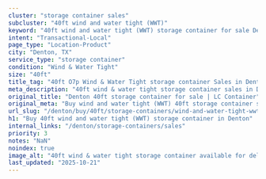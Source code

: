 ```yaml
---
cluster: "storage container sales"
subcluster: "40ft wind and water tight (WWT)"
keyword: "40ft wind and water tight (WWT) storage container for sale Denton, TX"
intent: "Transactional-Local"
page_type: "Location-Product"
city: "Denton, TX"
service_type: "storage container"
condition: "Wind & Water Tight"
size: "40ft"
title_tag: "40ft O7p Wind & Water Tight storage container Sales in Denton | LC Container"
meta_description: "40ft wind & water tight storage container sales in Denton. Fast delivery, competitive pricing. Serving storage containers area. Quote ID: LW9. Call (214) 524-4168 for your free quote today."
original_title: "Denton 40ft storage container for sale | LC Container"
original_meta: "Buy wind and water tight (WWT) 40ft storage container sale with local delivery in Denton, TX. LC Container — local Since 2003. Request a fast quote today."
url_slug: "/denton/buy/40ft/storage-containers/wind-and-water-tight-wwt"
h1: "Buy 40ft wind and water tight (WWT) storage container in Denton"
internal_links: "/denton/storage-containers/sales"
priority: 3
notes: "NaN"
noindex: true
image_alt: "40ft wind & water tight storage container available for delivery in Denton"
last_updated: "2025-10-21"
---
```


<!-- TODO: Add unique city/inventory copy, images, and internal links here. -->
